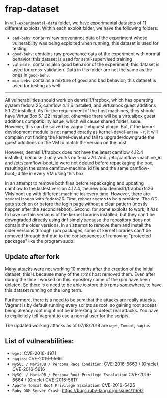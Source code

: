 # frap-dataset

In `vul-experimental-data` folder, we have experimental datasets of 11 different exploits.
Within each exploit folder, we have the following folders:
- `bad-behv`: contains raw provenance data of the experiment whose vulnerability was being exploited when running; this dataset is used for testing.
- `good-behv`: contains raw provenance data of the experiment with normal behavior; this dataset is used for semi-supervised training
- `validate`: contains also good behavior of the experiment; this dataset is used for cross-validation. Data in this folder are not the same as the ones in `good-behv`.
- `mix-behv`: contains a mixture of good and bad behavior; this dataset is used for testing as well.

---
All vulnerabilities should work on dennisli1/frapbox, which has operating system fedora 25, camflow 4.11.6 installed, and virtualbox guest additions 5.1.22 installed.  As for the requirement of the host machines, they should have VirtualBox 5.1.22 installed, otherwise there will be a virtualbox guest additions compatibility issue, which will cause shared folder issue. However, this can be solved by vagrant-vbguest plugin. But, if the kernel development module is not named exactly as kernel-devel-`uname -r`, it will complain not finding the kernel-devel and fail to upgrade/downgrade the guest additions on the VM to match the version on the host. 

However, dennisli1/frapbox does not have the latest camflow 4.12.4 installed, because it only works on feodra26. And, /etc/camflow-machine_id and /etc/camflow-boot_id were not deleted before repackaging the box, resulting in the same camflow-machine_id file and the same camflow-boot_id file in every VM using this box. 

In an attempt to remove both files before repackaging and updating camflow to the lastest version 4.12.4, the new box dennisli1/frapboxfc26 VMs boot up with different machine ids every time. However, there are several issues with fedora26. First, reboot seems to be a problem. The OS gets stuck on or before the login page without a clear pattern (mostly happen after the second reboot). Second, for some exploits to work, it has to have certain versions of the kernel libraries installed, but they can't be downgraded directly using dnf simply because the repository does not contain the older versions. In an attempt to remove them and install the older versions through rpm packages, some of kernel libraries can't be removed through dnf due to the consequences of removing "protected packages" like the program sudo. 

## Update after fork

Many attacks were not working 10 months after the creation of the initial dataset, this is because many of the rpms host removed them. Even after during the time I worked on this repository some of the rpm have been deleted. So there is a need to be able to store this rpms somewhere, to have this dataset running on the long term.

Furthermore, there is a need to be sure that the attacks are really attacks. Vagrant is by default running every scripts as root, so gaining root access being already root might not be interesting to detect real attacks. You have to explicitely tell Vagrant to use a normal user for the scripts.

The updated working attacks as of 07/18/2018 are `wget`, `Tomcat`, `nagios` 
## List of vulnerabilities:
- `wget`: CVE-2016-4971
- `nagios`: CVE-2016-9566
- `MySQL / MariaDB / Percona Race Condition`: CVE-2016-6663 / (Oracle) CVE-2016-5616
- `MySQL / MariaDB / Percona Root Privilege Escalation`: CVE-2016-6664 / (Oracle) CVE-2016-5617
- `Apache Tomcat Root Privilege Escalation`: CVE-2016-5425
- `Ruby OOM Server Crash`: https://bugs.ruby-lang.org/issues/11692
